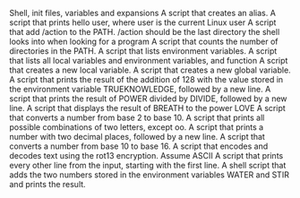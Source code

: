 Shell, init files, variables and expansions
A script that creates an alias.
A script that prints hello user, where user is the current Linux user
A script that add /action to the PATH. /action should be the last directory the shell looks into when looking for a program
A script that counts the number of directories in the PATH.
A script that lists environment variables.
A script that lists all local variables and environment variables, and function
A script that creates a new local variable.
A script that creates a new global variable.
A script that prints the result of the addition of 128 with the value stored in the environment variable TRUEKNOWLEDGE, followed by a new line.
A script that prints the result of POWER divided by DIVIDE, followed by a new line.
A script that displays the result of BREATH to the power LOVE
A script that converts a number from base 2 to base 10.
A script that prints all possible combinations of two letters, except oo.
A script that prints a number with two decimal places, followed by a new line.
A script that converts a number from base 10 to base 16.
A script that encodes and decodes text using the rot13 encryption. Assume ASCII
A script that prints every other line from the input, starting with the first line.
A shell script that adds the two numbers stored in the environment variables WATER and STIR and prints the result.

